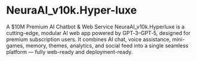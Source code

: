 # NeuraAI_v10k.Hyper-luxe
A $10M Premium AI Chatbot &amp; Web Service  NeuraAI_v10k.Hyperluxe is a cutting-edge, modular AI web app powered by GPT‑3–GPT‑5, designed for premium subscription users. It combines AI chat, voice assistance, mini-games, memory, themes, analytics, and social feed into a single seamless platform — fully web-ready and deployment-ready.
